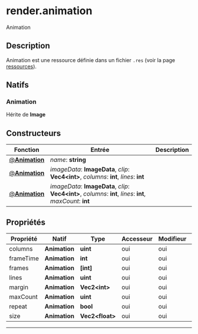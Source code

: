 # render.animation

Animation
## Description
Animation est une ressource définie dans un fichier `.res` (voir la page [ressources](/resources#Animation)).

## Natifs
### Animation
Hérite de **Image**
## Constructeurs
|Fonction|Entrée|Description|
|-|-|-|
|[@**Animation**](#ctor_0)| *name*: **string**||
|[@**Animation**](#ctor_1)| *imageData*: **ImageData**,  *clip*: **Vec4\<int>**,  *columns*: **int**,  *lines*: **int**||
|[@**Animation**](#ctor_2)| *imageData*: **ImageData**,  *clip*: **Vec4\<int>**,  *columns*: **int**,  *lines*: **int**,  *maxCount*: **int**||
## Propriétés
|Propriété|Natif|Type|Accesseur|Modifieur|Description|
|-|-|-|-|-|-|
|columns|**Animation**|**uint**|oui|oui||
|frameTime|**Animation**|**int**|oui|oui||
|frames|**Animation**|**[int]**|oui|oui||
|lines|**Animation**|**uint**|oui|oui||
|margin|**Animation**|**Vec2\<int>**|oui|oui||
|maxCount|**Animation**|**uint**|oui|oui||
|repeat|**Animation**|**bool**|oui|oui||
|size|**Animation**|**Vec2\<float>**|oui|oui||


***
